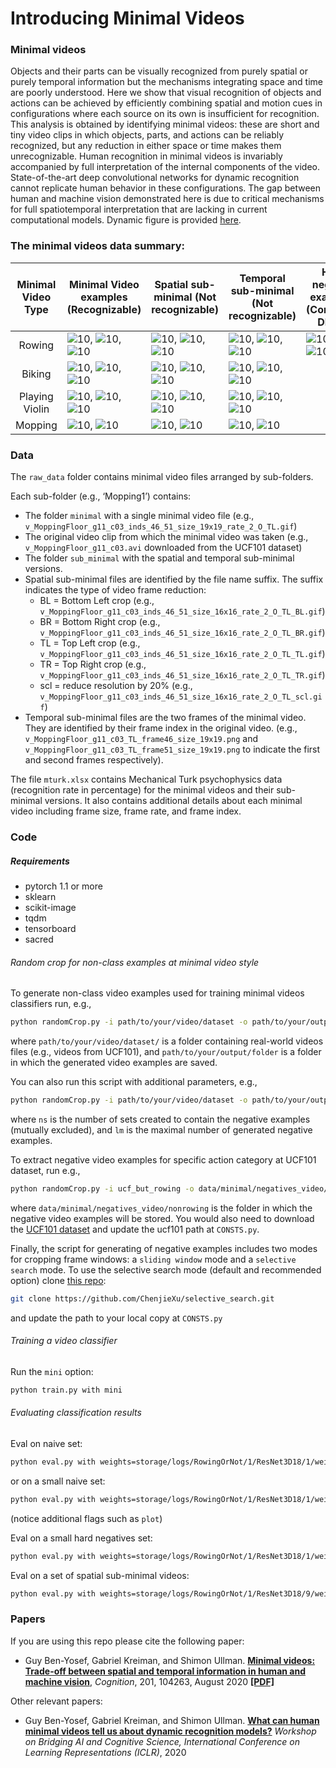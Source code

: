 # Introducing Minimal Videos


### Minimal videos
Objects and their parts can be visually recognized from purely spatial or purely temporal information but the 
mechanisms integrating space and time are poorly understood. Here we show that visual recognition of objects and actions 
can be achieved by efficiently combining spatial and motion cues in configurations where each source on its own is 
insufficient for recognition. This analysis is obtained by 
identifying minimal videos: these are short and tiny video clips in which objects, parts, and actions can be reliably recognized, 
but any reduction in either space or time makes them unrecognizable. Human recognition in minimal videos is invariably accompanied by 
full interpretation of the internal components of the video. State-of-the-art deep convolutional networks for dynamic recognition 
cannot replicate human behavior in these configurations. The gap between human and machine vision demonstrated here is due to critical 
mechanisms for full spatiotemporal interpretation that are lacking in current computational models. 
Dynamic figure is provided [here](figures/fig1.mp4).
### The minimal videos data summary:
|Minimal Video Type  | Minimal Video examples (Recognizable) | Spatial sub-minimal (Not recognizable)| Temporal sub-minimal (Not recognizable) | Hard negative examples (Confusing DNNs)|
|:------------------:| ------------------------------------- | ------------------------------------- | --------------------------------------- | -------------------------------------------|
| Rowing             |![10](raw_data/Rowing1/minimal/v_Rowing_g10_c05_inds_56_5_rate_2_O_BR.gif), ![10](raw_data/Rowing6/minimal/v_Rowing_g21_c03_size_30_bbox_99_176_169_246_inds_39_69_rate_2_O.gif), ![10](raw_data/Rowing3/minimal//v_Rowing_g09_c01_size_30_inds_91_123_rate_2_O.gif)       | ![10](raw_data/Rowing1/sub_minimal/v_Rowing_g10_c05_inds_56_5_rate_2_O_BR_TL.gif), ![10](raw_data/Rowing6/sub_minimal/v_Rowing_g21_c03_size_30_bbox_99_176_169_246_inds_39_69_rate_2_actualSize_26_O_TL.gif), ![10](raw_data/Rowing3/sub_minimal/v_Rowing_g09_c01_size_30_bbox_149_190_163_219_inds_91_123_rate_2_O_TR.gif) | ![10](raw_data/Rowing1/sub_minimal/v_Rowing_g10_c05_BR_frame5_size_19x19.png), ![10](raw_data/Rowing6/sub_minimal/v_Rowing_g21_c03_frame39_bbox_99_176_169_246_size_30x30.png), ![10](raw_data/Rowing3/sub_minimal/v_Rowing_g09_c01_frame123_bbox_149_190_163_219_size_30x30.png) | ![10](hardneg/demo_hardneg_rowing/v_CliffDiving_g25_c04_size_30_bbox_23_214_58_249_inds_11_26_rate_2_O.gif), ![10](hardneg/demo_hardneg_rowing/v_Haircut_g25_c04_size_30_bbox_41_175_12_146_inds_25_64_rate_2_O.gif), ![10](hardneg/demo_hardneg_rowing/v_HammerThrow_g25_c05_size_30_bbox_94_222_75_203_inds_29_34_rate_2_O.gif)
| Biking             |![10](raw_data/Biking1/minimal/v_Biking_g15_c04_inds_20_26_size_16x16_rate_2_O_TL_TR.gif), ![10](raw_data/Biking2/minimal/v_Biking_g15_c04_inds_20_26_size_14x14_rate_2_O_BL.gif), ![10](raw_data/Biking3/minimal/v_Biking_g03_c01_size_20_inds_113_120_rate_2_O.gif)       | ![10](raw_data/Biking1/sub_minimal/v_Biking_g15_c04_inds_20_26_size_14x14_rate_2_O_TL_TR_BR.gif), ![10](raw_data/Biking2/sub_minimal/v_Biking_g15_c04_inds_20_26_size_12x12_rate_2_O_BL_scl.gif), ![10](raw_data/Biking3/sub_minimal/v_Biking_g03_c01_inds_113_120_size_17x17_rate_2_O_BR.gif)| ![10](raw_data/Biking1/sub_minimal/v_Biking_g15_c04_TL_TR_frame20_size_16x16.png), ![10](raw_data/Biking2/sub_minimal/v_Biking_g15_c04_BL_frame26_size_14x14.png), ![10](raw_data/Biking3/sub_minimal/v_Biking_g03_c01_frame120_size_20x20.png) |
| Playing Violin     |![10](raw_data/PlayingViolin1/minimal/v_PlayingViolin_g11_c02_inds_16_26_size_14x14_rate_4_O_scl_BL.gif), ![10](raw_data/PlayingViolin2/minimal/v_PlayingViolin_g22_c04_inds_16_21_size_12x12_rate_5_O_BR.gif), ![10](raw_data/PlayingViolin3/minimal/v_PlayingViolin_g15_c04_inds_30_36_size_15x15_rate_2_O_BR_BL.gif)       | ![10](raw_data/PlayingViolin1/sub_minimal/v_PlayingViolin_g11_c02_inds_16_26_size_12x12_rate_4_O_scl_BL_TL.gif), ![10](raw_data/PlayingViolin2/sub_minimal/v_PlayingViolin_g22_c04_inds_16_21_size_10x10_rate_5_O_BR_TR.gif), ![10](raw_data/PlayingViolin3/sub_minimal/v_PlayingViolin_g15_c04_inds_30_36_size_13x13_rate_2_O_BR_BL_TL.gif) | ![10](raw_data/PlayingViolin1/sub_minimal/v_PlayingViolin_g11_c02_scl_BL_frame26_size_14x14.png), ![10](raw_data/PlayingViolin2/sub_minimal/v_PlayingViolin_g22_c04_BR_frame16_size_12x12.png), ![10](raw_data/PlayingViolin3/sub_minimal/v_PlayingViolin_g15_c04_BR_BL_frame30_size_15x15.png)|
| Mopping            |![10](raw_data/Mopping1/minimal/v_MoppingFloor_g11_c03_inds_46_51_size_19x19_rate_2_O_TL.gif), ![10](raw_data/Mopping2/minimal/v_MoppingFloor_g11_c01_size_30_bbox_28_218_45_235_inds_18_44_rate_2_actualSize_26_size__O_TR.gif)      | ![10](raw_data/Mopping1/sub_minimal/v_MoppingFloor_g11_c03_inds_46_51_size_16x16_rate_2_O_TL_scl.gif), ![10](raw_data/Mopping2/sub_minimal/v_MoppingFloor_g11_c01_size_30_bbox_28_218_45_235_inds_18_44_rate_2_actualSize_23_size__O_TR_BL.gif)      | ![10](raw_data/Mopping1/sub_minimal/v_MoppingFloor_g11_c03_TL_frame46_size_19x19.png), ![10](raw_data/Mopping1/sub_minimal/v_MoppingFloor_g11_c03_TL_frame51_size_19x19.png)|


### Data
The `raw_data` folder contains minimal video files arranged by sub-folders. 
 
Each sub-folder (e.g., ‘Mopping1’) contains:
* The folder `minimal` with a single minimal video file 
(e.g., `v_MoppingFloor_g11_c03_inds_46_51_size_19x19_rate_2_O_TL.gif`)
* The original video clip from which the minimal video was taken
(e.g., `v_MoppingFloor_g11_c03.avi` downloaded from the UCF101 dataset)
* The folder `sub_minimal` with the spatial and temporal sub-minimal versions. 
* Spatial sub-minimal files are identified by the file name suffix. The suffix indicates the type of video frame reduction:
    * BL = Bottom Left crop (e.g., `v_MoppingFloor_g11_c03_inds_46_51_size_16x16_rate_2_O_TL_BL.gif`)
    * BR = Bottom Right crop (e.g., `v_MoppingFloor_g11_c03_inds_46_51_size_16x16_rate_2_O_TL_BR.gif`)
    * TL = Top Left crop (e.g., `v_MoppingFloor_g11_c03_inds_46_51_size_16x16_rate_2_O_TL_TL.gif`)
    * TR = Top Right crop (e.g., `v_MoppingFloor_g11_c03_inds_46_51_size_16x16_rate_2_O_TL_TR.gif`)
    * scl = reduce resolution by 20% (e.g., `v_MoppingFloor_g11_c03_inds_46_51_size_16x16_rate_2_O_TL_scl.gif`)
* Temporal sub-minimal files are the two frames of the minimal video. They are identified by their frame index in the original video. 
(e.g., `v_MoppingFloor_g11_c03_TL_frame46_size_19x19.png` and `v_MoppingFloor_g11_c03_TL_frame51_size_19x19.png` to indicate the first and second frames respectively).

The file `mturk.xlsx` contains Mechanical Turk psychophysics data (recognition rate in percentage) for the minimal videos and their sub-minimal versions. 
It also contains additional details about each minimal video including frame size, frame rate, and frame index. 


### Code

##### Requirements
* pytorch 1.1 or more
* sklearn
* scikit-image
* tqdm
* tensorboard
* sacred

###### Random crop for non-class examples at minimal video style 
To generate non-class video examples used for training minimal videos classifiers run, e.g.,
```bash
python randomCrop.py -i path/to/your/video/dataset -o path/to/your/output/folder
```
where `path/to/your/video/dataset/` is a folder containing real-world videos files (e.g., videos from UCF101), and 
`path/to/your/output/folder` is a folder in which the generated video examples are saved.  

You can also run this script with additional parameters, e.g.,  
```bash
python randomCrop.py -i path/to/your/video/dataset -o path/to/your/output/folder -ns 10 -lm 400
```
where `ns` is the number of sets created to contain the negative examples (mutually excluded), and `lm` is the maximal number of generated 
negative examples.   

To extract negative video examples for specific action category at UCF101 dataset, run e.g.,
```bash
python randomCrop.py -i ucf_but_rowing -o data/minimal/negatives_video/nonrowing -ns 1 -lm 100000000 -fi 2
```
where `data/minimal/negatives_video/nonrowing` is the folder in which the negative video examples will be stored. You would also need to 
download the [UCF101 dataset](https://www.crcv.ucf.edu/data/UCF101.php) and update the ucf101 path at `CONSTS.py`.

Finally, the script for generating of negative examples includes two modes for cropping frame windows: 
a `sliding window` mode and a `selective search` mode.
To use the selective search mode (default and recommended option) clone [this repo](https://github.com/ChenjieXu/selective_search.git):
```bash
git clone https://github.com/ChenjieXu/selective_search.git
```
and update the path to your local copy at `CONSTS.py`

###### Training a video classifier
Run the `mini` option:
```bash
python train.py with mini
```

###### Evaluating classification results 
Eval on naive set:
```bash
python eval.py with weights=storage/logs/RowingOrNot/1/ResNet3D18/1/weights_RowingOrNot_ResNet3D18_best.pth
``` 
or on a small naive set:
```bash
python eval.py with weights=storage/logs/RowingOrNot/1/ResNet3D18/1/weights_RowingOrNot_ResNet3D18_best.pth subset=277
```
(notice additional flags such as `plot`)

Eval on a small hard negatives set:
```bash
python eval.py with weights=storage/logs/RowingOrNot/1/ResNet3D18/1/weights_RowingOrNot_ResNet3D18_best.pth hard
```

Eval on a set of spatial sub-minimal videos:
```bash
python eval.py with weights=storage/logs/RowingOrNot/1/ResNet3D18/9/weights_RowingOrNot_ResNet3D18_best.pth submirc
```

### Papers
If you are using this repo please cite the following paper:
* Guy Ben-Yosef, Gabriel Kreiman, and Shimon Ullman. [**Minimal videos: Trade-off between spatial and temporal information in human and machine vision**](https://doi.org/10.1016/j.cognition.2020.104263), *Cognition*, 201, 104263, August 2020
[**[PDF]**](https://www.researchgate.net/publication/340796972_Minimal_videos_Trade-off_between_spatial_and_temporal_information_in_human_and_machine_vision)

Other relevant papers:          
* Guy Ben-Yosef, Gabriel Kreiman, and Shimon Ullman. [**What can human minimal videos tell us about dynamic recognition models?**](https://baicsworkshop.github.io/pdf/BAICS_1.pdf) *Workshop on Bridging AI and Cognitive Science, International Conference on Learning Representations (ICLR)*, 2020 
